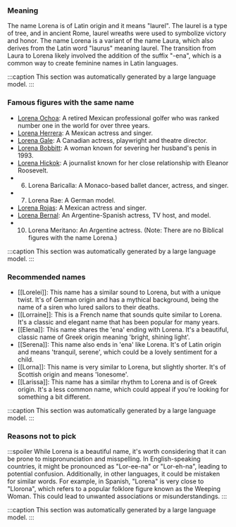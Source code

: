 ### Meaning
The name Lorena is of Latin origin and it means "laurel". The laurel is a type of tree, and in ancient Rome, laurel wreaths were used to symbolize victory and honor. The name Lorena is a variant of the name Laura, which also derives from the Latin word "laurus" meaning laurel. The transition from Laura to Lorena likely involved the addition of the suffix "-ena", which is a common way to create feminine names in Latin languages.

:::caption
This section was automatically generated by a large language model.
:::

### Famous figures with the same name
- [Lorena Ochoa](https://en.wikipedia.org/wiki/Lorena_Ochoa): A retired Mexican professional golfer who was ranked number one in the world for over three years.
- [Lorena Herrera](https://en.wikipedia.org/wiki/Lorena_Herrera): A Mexican actress and singer.
- [Lorena Gale](https://en.wikipedia.org/wiki/Lorena_Gale): A Canadian actress, playwright and theatre director.
- [Lorena Bobbitt](https://en.wikipedia.org/wiki/Lorena_Bobbitt): A woman known for severing her husband's penis in 1993.
- [Lorena Hickok](https://en.wikipedia.org/wiki/Lorena_Hickok): A journalist known for her close relationship with Eleanor Roosevelt.
- 6. Lorena Baricalla: A Monaco-based ballet dancer, actress, and singer.
- 7. Lorena Rae: A German model.
- [Lorena Rojas](https://en.wikipedia.org/wiki/Lorena_Rojas): A Mexican actress and singer.
- [Lorena Bernal](https://en.wikipedia.org/wiki/Lorena_Bernal): An Argentine-Spanish actress, TV host, and model.
- 10. Lorena Meritano: An Argentine actress.
(Note: There are no Biblical figures with the name Lorena.)

:::caption
This section was automatically generated by a large language model.
:::

### Recommended names
- [[Lorelei]]: This name has a similar sound to Lorena, but with a unique twist. It's of German origin and has a mythical background, being the name of a siren who lured sailors to their deaths.
- [[Lorraine]]: This is a French name that sounds quite similar to Lorena. It's a classic and elegant name that has been popular for many years.
- [[Elena]]: This name shares the 'ena' ending with Lorena. It's a beautiful, classic name of Greek origin meaning 'bright, shining light'.
- [[Serena]]: This name also ends in 'ena' like Lorena. It's of Latin origin and means 'tranquil, serene', which could be a lovely sentiment for a child.
- [[Lorna]]: This name is very similar to Lorena, but slightly shorter. It's of Scottish origin and means 'lonesome'.
- [[Larissa]]: This name has a similar rhythm to Lorena and is of Greek origin. It's a less common name, which could appeal if you're looking for something a bit different.

:::caption
This section was automatically generated by a large language model.
:::

### Reasons not to pick
:::spoiler
While Lorena is a beautiful name, it's worth considering that it can be prone to mispronunciation and misspelling. In English-speaking countries, it might be pronounced as "Lor-ee-na" or "Lor-eh-na", leading to potential confusion. Additionally, in other languages, it could be mistaken for similar words. For example, in Spanish, "Lorena" is very close to "Llorona", which refers to a popular folklore figure known as the Weeping Woman. This could lead to unwanted associations or misunderstandings.
:::

:::caption
This section was automatically generated by a large language model.
:::